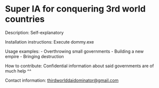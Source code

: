 # Super IA for conquering 3rd world countries

Description: Self-explanatory

Installation instructions: Execute dommy.exe

Usage examples: - Overthrowing small governments - Building a new empire - Bringing destruction

How to contribute: Confidential information about said governments are of much help ^^

Contact information: thirdworlddaidominator@gmail.com
